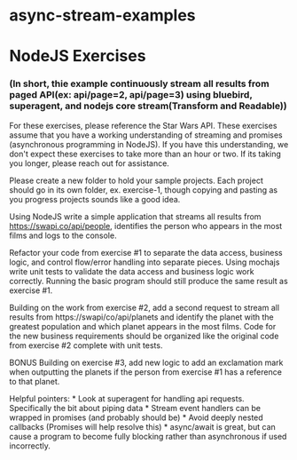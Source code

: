 # async-stream-examples

# NodeJS Exercises
### (In short, thie example continuously stream all results from paged API(ex: api/page=2, api/page=3) using bluebird, superagent, and nodejs core stream(Transform and Readable))

For these exercises, please reference the Star Wars API.
These exercises assume that you have a working understanding of streaming and promises (asynchronous programming in NodeJS). If you have this understanding, we don't expect these exercises to take more than an hour or two. If its taking you longer, please reach out for assistance.

Please create a new folder to hold your sample projects. Each project should go in its own folder, ex. exercise-1, though copying and pasting as you progress projects sounds like a good idea.

Using NodeJS write a simple application that streams all results from https://swapi.co/api/people, identifies the person who appears in the most films and logs to the console.

Refactor your code from exercise #1 to separate the data access, business logic, and control flow/error handling into separate pieces. Using mochajs write unit tests to validate the data access and business logic work correctly. Running the basic program should still produce the same result as exercise #1.

Building on the work from exercise #2, add a second request to stream all results from https://swapi/co/api/planets and identify the planet with the greatest population and which planet appears in the most films. Code for the new business requirements should be organized like the original code from exercise #2 complete with unit tests.

BONUS Building on exercise #3, add new logic to add an exclamation mark when outputting the planets if the person from exercise #1 has a reference to that planet.

Helpful pointers: * Look at superagent for handling api requests. Specifically the bit about piping data * Stream event handlers can be wrapped in promises (and probably should be) * Avoid deeply nested callbacks (Promises will help resolve this) * async/await is great, but can cause a program to become fully blocking rather than asynchronous if used incorrectly.
